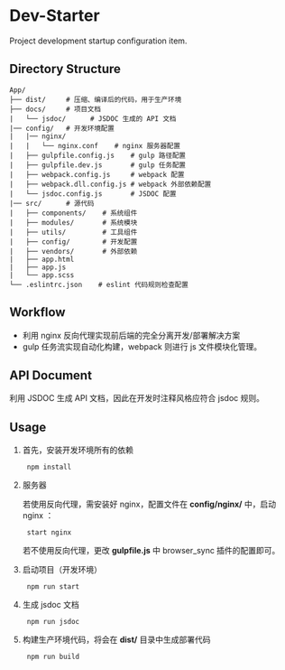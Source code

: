 # Dev-Starter

Project development startup configuration item.

## Directory Structure

    App/
    ├── dist/     # 压缩、编译后的代码，用于生产环境
    ├── docs/     # 项目文档
    |   └── jsdoc/      # JSDOC 生成的 API 文档
    |── config/   # 开发环境配置
    |   |── nginx/ 
    |   |   └── nginx.conf    # nginx 服务器配置
    |   ├── gulpfile.config.js    # gulp 路径配置
    |   ├── gulpfile.dev.js       # gulp 任务配置
    |   ├── webpack.config.js     # webpack 配置
    |   ├── webpack.dll.config.js # webpack 外部依赖配置
    |   └── jsdoc.config.js       # JSDOC 配置
    |── src/      # 源代码
    |   ├── components/    # 系统组件
    |   ├── modules/       # 系统模块
    |   ├── utils/         # 工具组件
    |   ├── config/        # 开发配置
    |   ├── vendors/       # 外部依赖
    |   ├── app.html
    |   ├── app.js
    |   └── app.scss
    └── .eslintrc.json    # eslint 代码规则检查配置

## Workflow

- 利用 nginx 反向代理实现前后端的完全分离开发/部署解决方案
- gulp 任务流实现自动化构建，webpack 则进行 js 文件模块化管理。

## API Document

利用 JSDOC 生成 API 文档，因此在开发时注释风格应符合 jsdoc 规则。

## Usage

1. 首先，安装开发环境所有的依赖

		npm install

2. 服务器

    若使用反向代理，需安装好 nginx，配置文件在 **config/nginx/** 中，启动 nginx ：

		start nginx

	若不使用反向代理，更改 **gulpfile.js** 中 browser_sync 插件的配置即可。

3. 启动项目（开发环境）

		npm run start

4. 生成 jsdoc 文档

		npm run jsdoc

4. 构建生产环境代码，将会在 **dist/** 目录中生成部署代码

		npm run build
